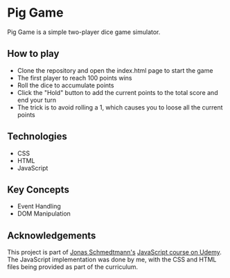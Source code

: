 # Pig Game
Pig Game is a simple two-player dice game simulator.

## How to play
- Clone the repository and open the index.html page to start the game
- The first player to reach 100 points wins 
- Roll the dice to accumulate points
- Click the "Hold" button to add the current points to the total score and end your turn
- The trick is to avoid rolling a 1, which causes you to loose all the current points

## Technologies
-  CSS
-  HTML
-  JavaScript

## Key Concepts
-  Event Handling
-  DOM Manipulation

## Acknowledgements
This project is part of [Jonas Schmedtmann's](https://www.udemy.com/course/the-complete-javascript-course/) [JavaScript course on Udemy](https://www.udemy.com/course/the-complete-javascript-course/).<br>
The JavaScript implementation was done by me, with the CSS and HTML files being provided as part of the curriculum.
